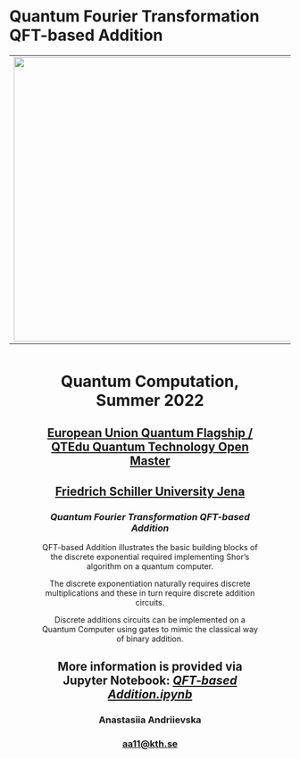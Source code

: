 # Quantum Fourier Transformation QFT-based Addition

<table>
    <tr>
      <td>
      <img src='https://www.ideal-ist.eu/sites/default/files/2018-10/logo_quantum_flagship.jpg' width=510>
      </td>
      <td>
      <img src='https://upload.wikimedia.org/wikipedia/commons/thumb/c/cd/Logo_UniJena.svg/1200px-Logo_UniJena.svg.png' width=450>
      </td>
      <td>
      <img src='https://www.pngitem.com/pimgs/m/432-4321754_eu-logo-european-union-hd-png-download.png' width=450>
      </td>
     </tr>
</table>

<div style="text-align: center; margin: 50px">

<h1 style="text-align: center;">Quantum Computation, Summer 2022</h1>
<h2 style="text-align: center;"><a href="https://qt.eu/">European Union Quantum Flagship /</a> <a href="https://qtom.qtedu.eu/">QTEdu Quantum Technology Open Master</a></h2>
<h2 style="text-align: center;"><a href="https://www.uni-jena.de/en">Friedrich Schiller University Jena</a></h2>
<h3><em>Quantum Fourier Transformation QFT-based Addition</em></h3>
<p>QFT-based Addition illustrates the basic building blocks of the discrete exponential required implementing Shor’s algorithm on a quantum computer.</p>
<p>The discrete exponentiation naturally requires discrete multiplications and these in turn require discrete addition circuits.</p> 
<p>Discrete additions circuits can be implemented on a Quantum Computer using gates to mimic the classical way of binary addition.</p>

<h2>More information is provided via Jupyter Notebook: <a href="https://github.com/fomalhautn/Quantum-Fourier-Transformation_QFT-based_Addition/blob/main/QFT-based%20Addition.ipynb"><em>QFT-based Addition.ipynb</em></a></h2>

<h3>Anastasiia Andriievska</h3>

<h3><a href="mailto:aa11@kth.se">aa11@kth.se</a></h3>
</div>
